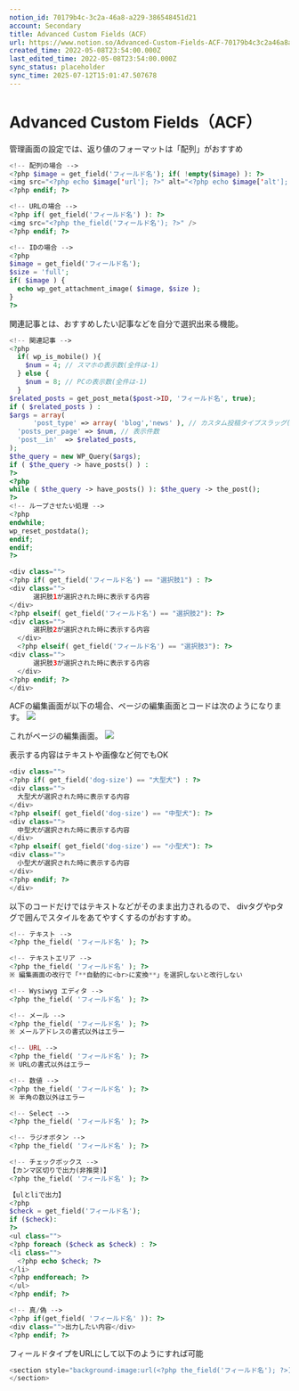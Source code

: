 ```yaml
---
notion_id: 70179b4c-3c2a-46a8-a229-386548451d21
account: Secondary
title: Advanced Custom Fields（ACF）
url: https://www.notion.so/Advanced-Custom-Fields-ACF-70179b4c3c2a46a8a229386548451d21
created_time: 2022-05-08T23:54:00.000Z
last_edited_time: 2022-05-08T23:54:00.000Z
sync_status: placeholder
sync_time: 2025-07-12T15:01:47.507678
---
```

# Advanced Custom Fields（ACF）

  管理画面の設定では、返り値のフォーマットは「配列」がおすすめ
  ```php
<!-- 配列の場合 -->
<?php $image = get_field('フィールド名'); if( !empty($image) ): ?>
  <img src="<?php echo $image['url']; ?>" alt="<?php echo $image['alt']; ?>" />
<?php endif; ?>
  ```
  ```php
<!-- URLの場合 -->
<?php if( get_field('フィールド名') ): ?>
  <img src="<?php the_field('フィールド名'); ?>" />
<?php endif; ?>
  ```
  ```php
<!-- IDの場合 -->
<?php 
  $image = get_field('フィールド名');
  $size = 'full';
  if( $image ) {
    echo wp_get_attachment_image( $image, $size );
  }
?>
  ```
  関連記事とは、おすすめしたい記事などを自分で選択出来る機能。
  ```php
<!-- 関連記事 -->
<?php
	if( wp_is_mobile() ){
	  $num = 4; // スマホの表示数(全件は-1)
	} else {
	  $num = 8; // PCの表示数(全件は-1)
	}
  $related_posts = get_post_meta($post->ID, 'フィールド名', true);
  if ( $related_posts ) :
  $args = array(
		'post_type' => array( 'blog','news' ), // カスタム投稿タイプスラッグ(通常投稿のみならこの行は不要)
    'posts_per_page' => $num, // 表示件数
    'post__in'  => $related_posts,
  );
  $the_query = new WP_Query($args); 
  if ( $the_query -> have_posts() ) :
?>
<?php 
  while ( $the_query -> have_posts() ): $the_query -> the_post();
?>
<!-- ループさせたい処理 -->
<?php
  endwhile;
  wp_reset_postdata();
  endif;
  endif;
?>
  ```
  ```php
<div class="">
  <?php if( get_field('フィールド名') == "選択肢1") : ?>
  <div class="">
		選択肢1が選択された時に表示する内容
  </div>
  <?php elseif( get_field('フィールド名') == "選択肢2"): ?>
  <div class="">
		選択肢2が選択された時に表示する内容
	</div>
	<?php elseif( get_field('フィールド名') == "選択肢3"): ?>
  <div class="">
		選択肢3が選択された時に表示する内容
	</div>
  <?php endif; ?>
</div>
  ```
  
  ACFの編集画面が以下の場合、ページの編集画面とコードは次のようになります。
  ![](https://prod-files-secure.s3.us-west-2.amazonaws.com/d58fe38c-a9d4-4466-aed9-85604b7b2c6d/79d8ad6e-4d40-4dd0-9e11-dd085a827bea/ACF1.jpg?X-Amz-Algorithm=AWS4-HMAC-SHA256&X-Amz-Content-Sha256=UNSIGNED-PAYLOAD&X-Amz-Credential=ASIAZI2LB466VAHCEQVT%2F20250719%2Fus-west-2%2Fs3%2Faws4_request&X-Amz-Date=20250719T060443Z&X-Amz-Expires=3600&X-Amz-Security-Token=IQoJb3JpZ2luX2VjEIX%2F%2F%2F%2F%2F%2F%2F%2F%2F%2FwEaCXVzLXdlc3QtMiJHMEUCIQCrKy73x06NXW31nPbhPAYvAbpqnxmBpeEhZmU4YHHX%2BgIgFW1YFBoqrJZ5V6cf0qZtPh9I%2FdCJaCurI26x8k7DWlcqiAQInv%2F%2F%2F%2F%2F%2F%2F%2F%2F%2FARAAGgw2Mzc0MjMxODM4MDUiDHVFOpyHsQgsbyZDyircA9nrbw6LU9GCAnhPsANWtKpVIjHghwNwC3hZACK3p%2FenFPMEVbEOPCpydyYTuxBieg2XeCE2zk4D6SrxFJvKMBiFQ4dO8WgrdELymRiL%2FtgnwVrr8zuMBkP9vjUeoXKhBpzwwtOuugvM0EVmtHZ8D5oNmBvETQL%2Bu9gy1GWVcbts2VEOP7YVZ95t%2BptriKmfNB%2Bv5AorxMYQ5w6Ub7b4Lb15BeXBuc6Y49HJ%2B6Wyh%2FL3VLHIWslHXpqBeoxJKhK9nDfWtTxZdNNIXL%2BGFqT1u6ace6y0XDwBMWWnxWeOq6jFwqODqqZDsjVxasqNEhbnsYojikm%2Bk%2BxH6xBvYD0Rx4KApM7pvgb4WRMm%2FUIU0GR%2BPk7V0EGhFqupVjGAbBxiDdGwahZAPPuSnE40gTRD2YhHR6Dchv4WQDocSUU%2FwWQ0YETpJiaC%2FTIanJG0NkSFbkl5Wz5LwQs2xP2kSRyjYf5ieMB%2BLrx%2FJpHMRyoxuUesKzX%2B7nSEtJPgFChD6V8Z5R2WhT%2F90tWP5yVB1LhBDutZQMI0X9HO0c2dCyWqEGo%2FDhmeolwT9%2BvX7tvIH4%2Fw86bqAqKSqfO5idaA0JwE3EO71b1oQ99PtifF0lzd%2FR7TSZu%2Fz4bfIFuoc4WtMJ3G7MMGOqUBuVFcb8xV8pcKxpO5aZ0hwLdNqNQSkYDfTDqD8KPTItL0qf5gxKAM%2BBImRX0XQHW7H1lEPzGznqisgU%2B6%2F8NGZ6OE15ABNyY%2FBlAERfaV72w10stXLrJ8OfTql5%2B2D%2FjWz1rTj27fzNp89zBIKkocgi%2FIcDVY%2Bg9YPA6KByVY9%2FY7x4xy%2FINKzw96WM32%2BrHHjzxrKcR1VS0qDuO0DX9o9JbmbCCm&X-Amz-Signature=32d40c989ec12c19e77b5658de9b1eac7e1433d0367fa36e798dad5e6d151e58&X-Amz-SignedHeaders=host&x-amz-checksum-mode=ENABLED&x-id=GetObject)
  
  これがページの編集画面。
  ![](https://prod-files-secure.s3.us-west-2.amazonaws.com/d58fe38c-a9d4-4466-aed9-85604b7b2c6d/088fae75-5aa6-4a5b-9fab-80a19825dda3/ACF2.jpg?X-Amz-Algorithm=AWS4-HMAC-SHA256&X-Amz-Content-Sha256=UNSIGNED-PAYLOAD&X-Amz-Credential=ASIAZI2LB466VAHCEQVT%2F20250719%2Fus-west-2%2Fs3%2Faws4_request&X-Amz-Date=20250719T060443Z&X-Amz-Expires=3600&X-Amz-Security-Token=IQoJb3JpZ2luX2VjEIX%2F%2F%2F%2F%2F%2F%2F%2F%2F%2FwEaCXVzLXdlc3QtMiJHMEUCIQCrKy73x06NXW31nPbhPAYvAbpqnxmBpeEhZmU4YHHX%2BgIgFW1YFBoqrJZ5V6cf0qZtPh9I%2FdCJaCurI26x8k7DWlcqiAQInv%2F%2F%2F%2F%2F%2F%2F%2F%2F%2FARAAGgw2Mzc0MjMxODM4MDUiDHVFOpyHsQgsbyZDyircA9nrbw6LU9GCAnhPsANWtKpVIjHghwNwC3hZACK3p%2FenFPMEVbEOPCpydyYTuxBieg2XeCE2zk4D6SrxFJvKMBiFQ4dO8WgrdELymRiL%2FtgnwVrr8zuMBkP9vjUeoXKhBpzwwtOuugvM0EVmtHZ8D5oNmBvETQL%2Bu9gy1GWVcbts2VEOP7YVZ95t%2BptriKmfNB%2Bv5AorxMYQ5w6Ub7b4Lb15BeXBuc6Y49HJ%2B6Wyh%2FL3VLHIWslHXpqBeoxJKhK9nDfWtTxZdNNIXL%2BGFqT1u6ace6y0XDwBMWWnxWeOq6jFwqODqqZDsjVxasqNEhbnsYojikm%2Bk%2BxH6xBvYD0Rx4KApM7pvgb4WRMm%2FUIU0GR%2BPk7V0EGhFqupVjGAbBxiDdGwahZAPPuSnE40gTRD2YhHR6Dchv4WQDocSUU%2FwWQ0YETpJiaC%2FTIanJG0NkSFbkl5Wz5LwQs2xP2kSRyjYf5ieMB%2BLrx%2FJpHMRyoxuUesKzX%2B7nSEtJPgFChD6V8Z5R2WhT%2F90tWP5yVB1LhBDutZQMI0X9HO0c2dCyWqEGo%2FDhmeolwT9%2BvX7tvIH4%2Fw86bqAqKSqfO5idaA0JwE3EO71b1oQ99PtifF0lzd%2FR7TSZu%2Fz4bfIFuoc4WtMJ3G7MMGOqUBuVFcb8xV8pcKxpO5aZ0hwLdNqNQSkYDfTDqD8KPTItL0qf5gxKAM%2BBImRX0XQHW7H1lEPzGznqisgU%2B6%2F8NGZ6OE15ABNyY%2FBlAERfaV72w10stXLrJ8OfTql5%2B2D%2FjWz1rTj27fzNp89zBIKkocgi%2FIcDVY%2Bg9YPA6KByVY9%2FY7x4xy%2FINKzw96WM32%2BrHHjzxrKcR1VS0qDuO0DX9o9JbmbCCm&X-Amz-Signature=83c0763d9d8618012274b38cb48765f0828a6dc16f37ca66cd67d26a5f60f28e&X-Amz-SignedHeaders=host&x-amz-checksum-mode=ENABLED&x-id=GetObject)
  
  表示する内容はテキストや画像など何でもOK
  ```php
<div class="">
  <?php if( get_field('dog-size') == "大型犬") : ?>
  <div class="">
    大型犬が選択された時に表示する内容
  </div>
  <?php elseif( get_field('dog-size') == "中型犬"): ?>
  <div class="">
    中型犬が選択された時に表示する内容
  </div>
  <?php elseif( get_field('dog-size') == "小型犬"): ?>
  <div class="">
    小型犬が選択された時に表示する内容
  </div>
  <?php endif; ?>
</div>
  ```
  以下のコードだけではテキストなどがそのまま出力されるので、
  divタグやpタグで囲んでスタイルをあてやすくするのがおすすめ。
  ```php
<!-- テキスト -->
<?php the_field( 'フィールド名' ); ?>

<!-- テキストエリア -->
<?php the_field( 'フィールド名' ); ?>
※ 編集画面の改行で「**自動的に<br>に変換**」を選択しないと改行しない

<!-- Wysiwyg エディタ -->
<?php the_field( 'フィールド名' ); ?>

<!-- メール -->
<?php the_field( 'フィールド名' ); ?>
※ メールアドレスの書式以外はエラー

<!-- URL -->
<?php the_field( 'フィールド名' ); ?>
※ URLの書式以外はエラー

<!-- 数値 -->
<?php the_field( 'フィールド名' ); ?>
※ 半角の数以外はエラー

<!-- Select -->
<?php the_field( 'フィールド名' ); ?>

<!-- ラジオボタン -->
<?php the_field( 'フィールド名' ); ?>

<!-- チェックボックス -->
【カンマ区切りで出力(非推奨)】
<?php the_field( 'フィールド名' ); ?>

【ulとliで出力】
<?php
  $check = get_field('フィールド名');
  if ($check):
?>
<ul class="">
  <?php foreach ($check as $check) : ?>
  <li class="">
    <?php echo $check; ?>
  </li>
  <?php endforeach; ?>
</ul>
<?php endif; ?>

<!-- 真/偽 -->
<?php if(get_field( 'フィールド名' )): ?>
<div class="">出力したい内容</div>
<?php endif; ?>


  ```
  
  フィールドタイプをURLにして以下のようにすれば可能
  ```php
<section style="background-image:url(<?php the_field('フィールド名'); ?>);">
</section>
  ```
  